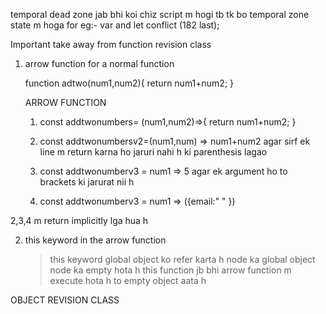 temporal dead zone 
jab bhi koi chiz script m hogi tb tk bo temporal zone state m hoga 
for eg:- var and let conflict (182 last);

Important take away from function revision class 

1. arrow function for a normal function 
    
    function adtwo(num1,num2){
        return num1+num2;
    }

    ARROW FUNCTION

      1. const addtwonumbers= (num1,num2)=>{
            return num1+num2;
          }

      2.  const addtwonumbersv2=(num1,num) => num1+num2
         agar sirf ek line m return karna ho jaruri nahi h ki parenthesis lagao

      3.   const addtwonumberv3 = num1 => 5
           agar ek argument ho to brackets ki jarurat nii h

      4.  const addtwonumberv3 = num1 => ({email:"   " })

2,3,4 m return implicitly lga hua h

2. this keyword in the arrow function
    >  this keyword global object ko refer karta h node ka global object node ka empty hota h 
    >   this function jb bhi arrow function m execute hota h to empty object aata h 

OBJECT REVISION CLASS
   